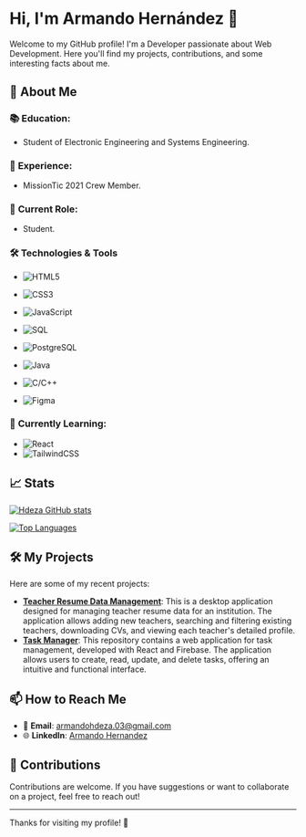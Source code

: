 # Hi, I'm Armando Hernández 👋

Welcome to my GitHub profile! I'm a Developer passionate about Web Development. Here you'll find my projects, contributions, and some interesting facts about me.

## 🌟 About Me

### 📚 **Education**: 
  - Student of Electronic Engineering and Systems Engineering.
### 🚀 **Experience**: 
  - MissionTic 2021 Crew Member.
### 💼 **Current Role**: 
- Student.
### 🛠️ Technologies & Tools
- ![HTML5](https://img.shields.io/badge/-HTML5-000?&logo=html5&logoColor=E34F26&style=flat)
- ![CSS3](https://img.shields.io/badge/-CSS3-000?&logo=css3&logoColor=1572B6&style=flat)
- ![JavaScript](https://img.shields.io/badge/-JavaScript-000?&logo=javascript&logoColor=F7DF1E&style=flat)

- ![SQL](https://img.shields.io/badge/-SQL-000?&logo=sqlite&logoColor=003B57&style=flat)
- ![PostgreSQL](https://img.shields.io/badge/-PostgreSQL-000?&logo=postgresql&logoColor=4169E1&style=flat)
- ![Java](https://img.shields.io/badge/-Java-000?&logo=java&logoColor=007396&style=flat)
- ![C/C++](https://img.shields.io/badge/-C++-000?&logo=cplusplus&logoColor=00599C&style=flat)
- ![Figma](https://img.shields.io/badge/-Figma-000?&logo=figma&logoColor=F24E1E&style=flat)

### 🌱 **Currently Learning**:
- ![React](https://img.shields.io/badge/-React-000?&logo=react&logoColor=61DAFB&style=flat)
- ![TailwindCSS](https://img.shields.io/badge/-TailwindCSS-000?&logo=tailwindcss&logoColor=38B2AC&style=flat)

## 📈 Stats
[![Hdeza GitHub stats](https://github-readme-stats.vercel.app/api?username=hdeza&theme=github_dark&show_icons=true)](https://github.com/anuraghazra/github-readme-stats)

[![Top Languages](https://github-readme-stats.vercel.app/api/top-langs/?username=hdeza&layout=compact&theme=radical)](https://github.com/your-username)

## 🛠️ My Projects

Here are some of my recent projects:

- **[Teacher Resume Data Management](https://github.com/hdeza/Teacher-Resume-Data-Management.git)**: This is a desktop application designed for managing teacher resume data for an institution. The application allows adding new teachers, searching and filtering existing teachers, downloading CVs, and viewing each teacher's detailed profile.
- **[Task Manager](https://github.com/hdeza/Task-Manager.git)**: This repository contains a web application for task management, developed with React and Firebase. The application allows users to create, read, update, and delete tasks, offering an intuitive and functional interface.

## 📫 How to Reach Me

- 📧 **Email**: [armandohdeza.03@gmail.com](mailto:armandohdeza.03@gmail.com)
- 🌐 **LinkedIn**: [Armando Hernandez]([https://www.linkedin.com/in/your-profile](https://www.linkedin.com/in/armando-hern%C3%A1ndez-9178a7222/))


## 🤝 Contributions

Contributions are welcome. If you have suggestions or want to collaborate on a project, feel free to reach out!

---

Thanks for visiting my profile! 🚀
